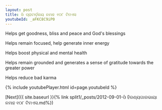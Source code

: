 ```yaml
---
layout: post
title: ଓଁ ପ୍ରାଟାର୍ଡ଼ନାୟ ନମାହ ୧୦୮ ଟିମଏସ
youtubeId: _aFKC8C9iP0
---
```

 
 
Helps get goodness, bliss and peace and God's blessings
 
Helps remain focused, help generate inner energy 
 
Helps boost physical and mental health 
 
Helps remain grounded and generates a sense of gratitude towards the greater power 
 
Helps reduce bad karma
 
 
 
 


{% include youtubePlayer.html id=page.youtubeId %}
 
[Next]({{ site.baseurl }}{% link  split1/_posts/2012-09-01-ଓଁ ହିରଣ୍ୟଗାରଭାୟା ନମାହ ୧୦୮ ଟିମଏସ.md%})
 
